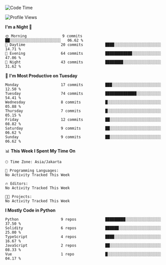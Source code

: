 <!--START_SECTION:waka-->
![Code Time](http://img.shields.io/badge/Code%20Time-1%2C489%20hrs%2039%20mins-blue)

![Profile Views](http://img.shields.io/badge/Profile%20Views-8-blue)

**I'm a Night 🦉** 

```text
🌞 Morning                9 commits           ██░░░░░░░░░░░░░░░░░░░░░░░   06.62 % 
🌆 Daytime                20 commits          ████░░░░░░░░░░░░░░░░░░░░░   14.71 % 
🌃 Evening                64 commits          ████████████░░░░░░░░░░░░░   47.06 % 
🌙 Night                  43 commits          ████████░░░░░░░░░░░░░░░░░   31.62 % 
```
📅 **I'm Most Productive on Tuesday** 

```text
Monday                   17 commits          ███░░░░░░░░░░░░░░░░░░░░░░   12.50 % 
Tuesday                  74 commits          ██████████████░░░░░░░░░░░   54.41 % 
Wednesday                8 commits           █░░░░░░░░░░░░░░░░░░░░░░░░   05.88 % 
Thursday                 7 commits           █░░░░░░░░░░░░░░░░░░░░░░░░   05.15 % 
Friday                   12 commits          ██░░░░░░░░░░░░░░░░░░░░░░░   08.82 % 
Saturday                 9 commits           ██░░░░░░░░░░░░░░░░░░░░░░░   06.62 % 
Sunday                   9 commits           ██░░░░░░░░░░░░░░░░░░░░░░░   06.62 % 
```


📊 **This Week I Spent My Time On** 

```text
🕑︎ Time Zone: Asia/Jakarta

💬 Programming Languages: 
No Activity Tracked This Week

🔥 Editors: 
No Activity Tracked This Week

🐱‍💻 Projects: 
No Activity Tracked This Week
```

**I Mostly Code in Python** 

```text
Python                   9 repos             █████████░░░░░░░░░░░░░░░░   37.50 % 
Solidity                 6 repos             ██████░░░░░░░░░░░░░░░░░░░   25.00 % 
TypeScript               4 repos             ████░░░░░░░░░░░░░░░░░░░░░   16.67 % 
JavaScript               2 repos             ██░░░░░░░░░░░░░░░░░░░░░░░   08.33 % 
Vue                      1 repo              █░░░░░░░░░░░░░░░░░░░░░░░░   04.17 % 
```




<!--END_SECTION:waka-->
